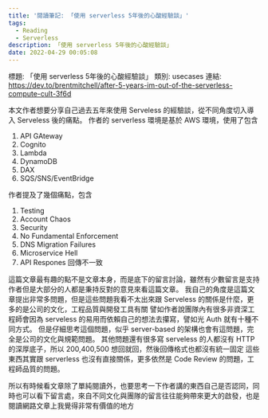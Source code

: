 ```yaml
---
title: '閱讀筆記: 「使用 serverless 5年後的心酸經驗談」'
tags:
  - Reading
  - Serverless
description: 「使用 serverless 5年後的心酸經驗談」
date: 2022-04-29 00:05:08
---
```


標題: 「使用 serverless 5年後的心酸經驗談」
類別: usecases
連結: https://dev.to/brentmitchell/after-5-years-im-out-of-the-serverless-compute-cult-3f6d

本文作者想要分享自己過去五年來使用 Serveless 的經驗談，從不同角度切入導入 Serveless 後的痛點。
作者的 serverless 環境是基於 AWS 環境，使用了包含
1. API GAteway
2. Cognito
3. Lambda
4. DynamoDB
5. DAX
6. SQS/SNS/EventBridge

作者提及了幾個痛點，包含
1. Testing
2. Account Chaos
3. Security
4. No Fundamental Enforcement
5. DNS Migration Failures
6. Microservice Hell
7. API Respones 回傳不一致

這篇文章最有趣的點不是文章本身，而是底下的留言討論，雖然有少數留言是支持作者但是大部分的人都是秉持反對的意見來看這篇文章。
我自己的角度是這篇文章提出非常多問題，但是這些問題我看不太出來跟 Serveless 的關係是什麼，更多的是公司的文化，工程品質與開發工具有關
譬如作者說團隊內有很多非資深工程師會因為 serveless 的易用而依賴自己的想法去攥寫，譬如光 Auth 就有十種不同方式。
但是仔細思考這個問題，似乎 server-based 的架構也會有這問題，完全是公司的文化與規範問題。
其他問題還有很多寫 serveless 的人都沒有 HTTP 的深厚底子，所以 200,400,500 想回就回，然後回傳格式也都沒有統一固定
這些東西其實跟 serverless 也沒有直接關係，更多依然是 Code Review 的問題，工程師品質的問題。

所以有時候看文章除了單純閱讀外，也要思考一下作者講的東西自己是否認同，同時也可以看下留言處，來自不同文化與團隊的留言往往能夠帶來更大的啟發，也是閱讀網路文章上我覺得非常有價值的地方

